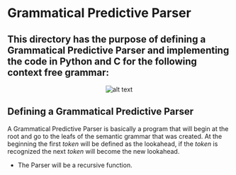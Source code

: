# Grammatical Predictive Parser

## This directory has the purpose of defining a Grammatical Predictive Parser and implementing the code in Python and C for the following context free grammar:


<center>

![alt text](../assets/top_down_context_free_grammar.png "Context Free Grammar")

</center>

## Defining a Grammatical Predictive Parser

A Grammatical Predictive Parser is basically a program that will begin at the root and go to the leafs of the semantic grammar that was created. At the beginning the first *token* will be defined as the lookahead, if the *token* is recognized the next *token* will become the new lookahead.

* The Parser will be a recursive function.